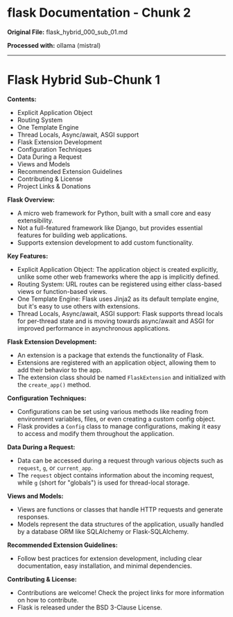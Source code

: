 # flask Documentation - Chunk 2

**Original File:** flask_hybrid_000_sub_01.md

**Processed with:** ollama (mistral)

---

 # Flask Hybrid Sub-Chunk 1

**Contents:**
- Explicit Application Object
- Routing System
- One Template Engine
- Thread Locals, Async/await, ASGI support
- Flask Extension Development
- Configuration Techniques
- Data During a Request
- Views and Models
- Recommended Extension Guidelines
- Contributing & License
- Project Links & Donations

**Flask Overview:**
- A micro web framework for Python, built with a small core and easy extensibility.
- Not a full-featured framework like Django, but provides essential features for building web applications.
- Supports extension development to add custom functionality.

**Key Features:**
- Explicit Application Object: The application object is created explicitly, unlike some other web frameworks where the app is implicitly defined.
- Routing System: URL routes can be registered using either class-based views or function-based views.
- One Template Engine: Flask uses Jinja2 as its default template engine, but it's easy to use others with extensions.
- Thread Locals, Async/await, ASGI support: Flask supports thread locals for per-thread state and is moving towards async/await and ASGI for improved performance in asynchronous applications.

**Flask Extension Development:**
- An extension is a package that extends the functionality of Flask.
- Extensions are registered with an application object, allowing them to add their behavior to the app.
- The extension class should be named `FlaskExtension` and initialized with the `create_app()` method.

**Configuration Techniques:**
- Configurations can be set using various methods like reading from environment variables, files, or even creating a custom config object.
- Flask provides a `Config` class to manage configurations, making it easy to access and modify them throughout the application.

**Data During a Request:**
- Data can be accessed during a request through various objects such as `request`, `g`, or `current_app`.
- The `request` object contains information about the incoming request, while `g` (short for "globals") is used for thread-local storage.

**Views and Models:**
- Views are functions or classes that handle HTTP requests and generate responses.
- Models represent the data structures of the application, usually handled by a database ORM like SQLAlchemy or Flask-SQLAlchemy.

**Recommended Extension Guidelines:**
- Follow best practices for extension development, including clear documentation, easy installation, and minimal dependencies.

**Contributing & License:**
- Contributions are welcome! Check the project links for more information on how to contribute.
- Flask is released under the BSD 3-Clause License.